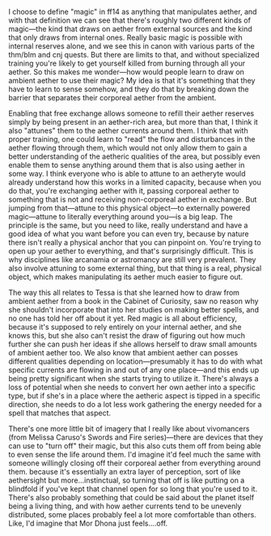 I choose to define "magic" in ff14 as anything that manipulates aether, and with that definition we can see that there's roughly two different kinds of magic—the kind that draws on aether from external sources and the kind that only draws from internal ones. Really basic magic is possible with internal reserves alone, and we see this in canon with various parts of the thm/blm and cnj quests. But there are limits to that, and without specialized training you're likely to get yourself killed from burning through all your aether. So this makes me wonder—how would people learn to draw on ambient aether to use their magic? My idea is that it's something that they have to learn to sense somehow, and they do that by breaking down the barrier that separates their corporeal aether from the ambient.

Enabling that free exchange allows someone to refill their aether reserves simply by being present in an aether-rich area, but more than that, I think it also "attunes" them to the aether currents around them. I think that with proper training, one could learn to "read" the flow and disturbances in the aether flowing through them, which would not only allow them to gain a better understanding of the aetheric qualities of the area, but possibly even enable them to sense anything around them that is also using aether in some way. I think everyone who is able to attune to an aetheryte would already understand how this works in a limited capacity, because when you do that, you're exchanging aether with it, passing corporeal aether to something that is not and receiving non-corporeal aether in exchange. But jumping from that—attune to this physical object—to externally powered magic—attune to literally everything around you—is a big leap. The principle is the same, but you need to like, really understand and have a good idea of what you want before you can even try, because by nature there isn't really a physical anchor that you can pinpoint on. You're trying to open up your aether to everything, and that's surprisingly difficult. This is why disciplines like arcanamia or astromancy are still very prevalent. They also involve attuning to some external thing, but that thing is a real, physical object, which makes manipulating its aether much easier to figure out.

The way this all relates to Tessa is that she learned how to draw from ambient aether from a book in the Cabinet of Curiosity, saw no reason why she shouldn't incorporate that into her studies on making better spells, and no one has told her off about it yet. Red magic is all about efficiency, because it's supposed to rely entirely on your internal aether, and she knows this, but she also can't resist the draw of figuring out how much further she can push her ideas if she allows herself to draw small amounts of ambient aether too. We also know that ambient aether can posses different qualities depending on location—presumably it has to do with what specific currents are flowing in and out of any one place—and this ends up being pretty significant when she starts trying to utilize it. There's always a loss of potential when she needs to convert her own aether into a specific type, but if she's in a place where the aetheric aspect is tipped in a specific direction, she needs to do a lot less work gathering the energy needed for a spell that matches that aspect.

There's one more little bit of imagery that I really like about vivomancers (from Melissa Caruso's Swords and Fire series)—there are devices that they can use to "turn off" their magic, but this also cuts them off from being able to even sense the life around them. I'd imagine it'd feel much the same with someone willingly closing off their corporeal aether from everything around them. because it's essentially an extra layer of perception, sort of like aethersight but more...instinctual, so turning that off is like putting on a blindfold if you've kept that channel open for so long that you're used to it. There's also probably something that could be said about the planet itself being a living thing, and with how aether currents tend to be unevenly distributed, some places probably feel a lot more comfortable than others. Like, I'd imagine that Mor Dhona just feels....off.
